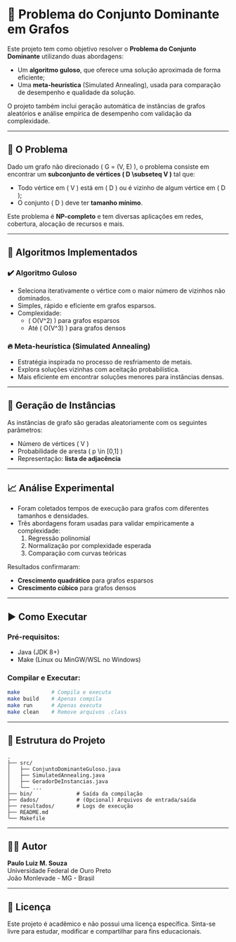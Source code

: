 
# 📘 Problema do Conjunto Dominante em Grafos

Este projeto tem como objetivo resolver o **Problema do Conjunto Dominante** utilizando duas abordagens:

- Um **algoritmo guloso**, que oferece uma solução aproximada de forma eficiente;
- Uma **meta-heurística** (Simulated Annealing), usada para comparação de desempenho e qualidade da solução.

O projeto também inclui geração automática de instâncias de grafos aleatórios e análise empírica de desempenho com validação da complexidade.

---

## 🔎 O Problema

Dado um grafo não direcionado \( G = (V, E) \), o problema consiste em encontrar um **subconjunto de vértices \( D \subseteq V \)** tal que:

- Todo vértice em \( V \) está em \( D \) ou é vizinho de algum vértice em \( D \);
- O conjunto \( D \) deve ter **tamanho mínimo**.

Este problema é **NP-completo** e tem diversas aplicações em redes, cobertura, alocação de recursos e mais.

---

## 🧠 Algoritmos Implementados

### ✔️ Algoritmo Guloso
- Seleciona iterativamente o vértice com o maior número de vizinhos não dominados.
- Simples, rápido e eficiente em grafos esparsos.
- Complexidade:  
  - \( O(V^2) \) para grafos esparsos  
  - Até \( O(V^3) \) para grafos densos

### 🔥 Meta-heurística (Simulated Annealing)
- Estratégia inspirada no processo de resfriamento de metais.
- Explora soluções vizinhas com aceitação probabilística.
- Mais eficiente em encontrar soluções menores para instâncias densas.

---

## 🧪 Geração de Instâncias

As instâncias de grafo são geradas aleatoriamente com os seguintes parâmetros:

- Número de vértices \( V \)
- Probabilidade de aresta \( p \in [0,1] \)
- Representação: **lista de adjacência**

---

## 📈 Análise Experimental

- Foram coletados tempos de execução para grafos com diferentes tamanhos e densidades.
- Três abordagens foram usadas para validar empiricamente a complexidade:
  1. Regressão polinomial
  2. Normalização por complexidade esperada
  3. Comparação com curvas teóricas

Resultados confirmaram:
- **Crescimento quadrático** para grafos esparsos
- **Crescimento cúbico** para grafos densos

---

## ▶️ Como Executar

### Pré-requisitos:
- Java (JDK 8+)
- Make (Linux ou MinGW/WSL no Windows)

### Compilar e Executar:
```bash
make          # Compila e executa
make build    # Apenas compila
make run      # Apenas executa
make clean    # Remove arquivos .class
```

---

## 📂 Estrutura do Projeto

```
.
├── src/
│   ├── ConjuntoDominanteGuloso.java
│   ├── SimulatedAnnealing.java
│   ├── GeradorDeInstancias.java
│   └── ...
├── bin/              # Saída da compilação
├── dados/            # (Opcional) Arquivos de entrada/saída
├── resultados/       # Logs de execução
├── README.md
└── Makefile
```

---

## 👨‍💻 Autor

**Paulo Luiz M. Souza**  
Universidade Federal de Ouro Preto  
João Monlevade - MG - Brasil

---

## 📃 Licença

Este projeto é acadêmico e não possui uma licença específica. Sinta-se livre para estudar, modificar e compartilhar para fins educacionais.
